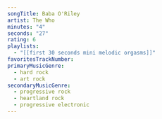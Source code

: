 ```yaml
---
songTitle: Baba O'Riley
artist: The Who
minutes: "4"
seconds: "27"
rating: 6
playlists:
  - "[[first 30 seconds mini melodic orgasms]]"
favoritesTrackNumber:
primaryMusicGenre:
  - hard rock
  - art rock
secondaryMusicGenre:
  - progressive rock
  - heartland rock
  - progressive electronic
---
```

